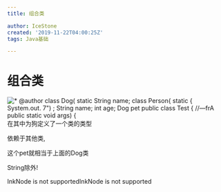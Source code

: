 ```yaml
---
title: 组合类

author: IceStone
created: '2019-11-22T04:00:25Z'
tags: Java基础

---
```


# 组合类

![* @author 
class Dog( 
static 
String name; 
class Person{ 
static { 
System.out. 7") ; 
String name; 
int age; 
Dog pet 
public class Test { 
//—frA 
public static void args) { ](images/53c497c7-9294-42b0-bbd1-ba4d6a4ad476.png)在其中为狗定义了一个类的类型


依赖于其他类,

这个pet就相当于上面的Dog类

String除外!

InkNode is not supportedInkNode is not supported